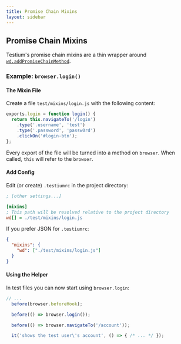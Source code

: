 ```yaml
---
title: Promise Chain Mixins
layout: sidebar
---
```


## Promise Chain Mixins

Testium's promise chain mixins are a thin wrapper around [`wd.addPromiseChainMethod`](https://github.com/admc/wd/#adding-custom-methods).

### Example: `browser.login()`

#### The Mixin File

Create a file `test/mixins/login.js` with the following content:

```js
exports.login = function login() {
  return this.navigateTo('/login')
    .type('.username', 'test')
    .type('.password', 'passw0rd')
    .clickOn('#login-btn');
};
```

Every export of the file will be turned into a method on `browser`.
When called, `this` will refer to the `browser`.

#### Add Config

Edit (or create) `.testiumrc` in the project directory:

```ini
; [other settings...]

[mixins]
; This path will be resolved relative to the project directory
wd[] = ./test/mixins/login.js
```

If you prefer JSON for `.testiumrc`:

```json
{
  "mixins": {
    "wd": ["./test/mixins/login.js"]
  }
}
```

#### Using the Helper

In test files you can now start using `browser.login`:

```js
// ...
  before(browser.beforeHook);

  before(() => browser.login());

  before(() => browser.navigateTo('/account'));

  it('shows the test user\'s account', () => { /* ... */ });
```
